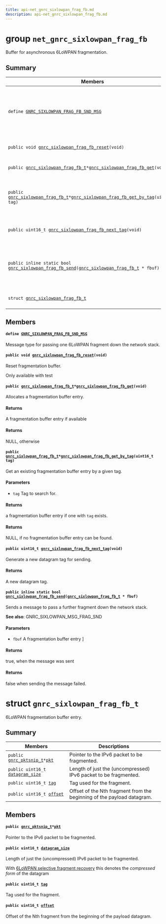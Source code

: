 ```yaml
---
title: api-net_gnrc_sixlowpan_frag_fb.md
description: api-net_gnrc_sixlowpan_frag_fb.md
---
```

# group `net_gnrc_sixlowpan_frag_fb` 

Buffer for asynchronous 6LoWPAN fragmentation.

## Summary

 Members                        | Descriptions                                
--------------------------------|---------------------------------------------
`define `[`GNRC_SIXLOWPAN_FRAG_FB_SND_MSG`](#group__net__gnrc__sixlowpan__frag__fb_1ga456710e60926a108588624e108ae2f6a)            | Message type for passing one 6LoWPAN fragment down the network stack.
`public void `[`gnrc_sixlowpan_frag_fb_reset`](#group__net__gnrc__sixlowpan__frag__fb_1ga89aef7843e4f629c7a2202aac8d82064)`(void)`            | Reset fragmentation buffer.
`public `[`gnrc_sixlowpan_frag_fb_t`](./doc/starlight-docs/src/content/docs/apidoc/api-net_gnrc_sixlowpan_frag_fb.md#structgnrc__sixlowpan__frag__fb__t)` * `[`gnrc_sixlowpan_frag_fb_get`](#group__net__gnrc__sixlowpan__frag__fb_1gabe23c4ef57db4fcee9839699afcf3035)`(void)`            | Allocates a fragmentation buffer entry.
`public `[`gnrc_sixlowpan_frag_fb_t`](./doc/starlight-docs/src/content/docs/apidoc/api-net_gnrc_sixlowpan_frag_fb.md#structgnrc__sixlowpan__frag__fb__t)` * `[`gnrc_sixlowpan_frag_fb_get_by_tag`](#group__net__gnrc__sixlowpan__frag__fb_1ga62f4eddc066a73bfdf9b8a47b776cb76)`(uint16_t tag)`            | Get an existing fragmentation buffer entry by a given tag.
`public uint16_t `[`gnrc_sixlowpan_frag_fb_next_tag`](#group__net__gnrc__sixlowpan__frag__fb_1gaaadda126d2229db3592a1db06846786a)`(void)`            | Generate a new datagram tag for sending.
`public inline static bool `[`gnrc_sixlowpan_frag_fb_send`](#group__net__gnrc__sixlowpan__frag__fb_1ga74e9d638e364c2a51f6095c415be740c)`(`[`gnrc_sixlowpan_frag_fb_t`](./doc/starlight-docs/src/content/docs/apidoc/api-net_gnrc_sixlowpan_frag_fb.md#structgnrc__sixlowpan__frag__fb__t)` * fbuf)`            | Sends a message to pass a further fragment down the network stack.
`struct `[`gnrc_sixlowpan_frag_fb_t`](#structgnrc__sixlowpan__frag__fb__t) | 6LoWPAN fragmentation buffer entry.

## Members

#### `define `[`GNRC_SIXLOWPAN_FRAG_FB_SND_MSG`](#group__net__gnrc__sixlowpan__frag__fb_1ga456710e60926a108588624e108ae2f6a) 

Message type for passing one 6LoWPAN fragment down the network stack.

#### `public void `[`gnrc_sixlowpan_frag_fb_reset`](#group__net__gnrc__sixlowpan__frag__fb_1ga89aef7843e4f629c7a2202aac8d82064)`(void)` 

Reset fragmentation buffer.

Only available with test

#### `public `[`gnrc_sixlowpan_frag_fb_t`](./doc/starlight-docs/src/content/docs/apidoc/api-net_gnrc_sixlowpan_frag_fb.md#structgnrc__sixlowpan__frag__fb__t)` * `[`gnrc_sixlowpan_frag_fb_get`](#group__net__gnrc__sixlowpan__frag__fb_1gabe23c4ef57db4fcee9839699afcf3035)`(void)` 

Allocates a fragmentation buffer entry.

#### Returns
A fragmentation buffer entry if available 

#### Returns
NULL, otherwise

#### `public `[`gnrc_sixlowpan_frag_fb_t`](./doc/starlight-docs/src/content/docs/apidoc/api-net_gnrc_sixlowpan_frag_fb.md#structgnrc__sixlowpan__frag__fb__t)` * `[`gnrc_sixlowpan_frag_fb_get_by_tag`](#group__net__gnrc__sixlowpan__frag__fb_1ga62f4eddc066a73bfdf9b8a47b776cb76)`(uint16_t tag)` 

Get an existing fragmentation buffer entry by a given tag.

#### Parameters
* `tag` Tag to search for.

#### Returns
a fragmentation buffer entry if one with `tag` exists. 

#### Returns
NULL, if no fragmentation buffer entry can be found.

#### `public uint16_t `[`gnrc_sixlowpan_frag_fb_next_tag`](#group__net__gnrc__sixlowpan__frag__fb_1gaaadda126d2229db3592a1db06846786a)`(void)` 

Generate a new datagram tag for sending.

#### Returns
A new datagram tag.

#### `public inline static bool `[`gnrc_sixlowpan_frag_fb_send`](#group__net__gnrc__sixlowpan__frag__fb_1ga74e9d638e364c2a51f6095c415be740c)`(`[`gnrc_sixlowpan_frag_fb_t`](./doc/starlight-docs/src/content/docs/apidoc/api-net_gnrc_sixlowpan_frag_fb.md#structgnrc__sixlowpan__frag__fb__t)` * fbuf)` 

Sends a message to pass a further fragment down the network stack.

**See also**: GNRC_SIXLOWPAN_MSG_FRAG_SND

#### Parameters
* `fbuf` A fragmentation buffer entry ] 

#### Returns
true, when the message was sent 

#### Returns
false when sending the message failed.

# struct `gnrc_sixlowpan_frag_fb_t` 

6LoWPAN fragmentation buffer entry.

## Summary

 Members                        | Descriptions                                
--------------------------------|---------------------------------------------
`public `[`gnrc_pktsnip_t`](./doc/starlight-docs/src/content/docs/apidoc/api-undefined.md#group__net__gnrc__pkt_1ga961e6ea05309a3d69a4d96f4a2dedb63)` * `[`pkt`](#structgnrc__sixlowpan__frag__fb__t_1a22e57218870be84de10b9b2ca1f77186) | Pointer to the IPv6 packet to be fragmented.
`public uint16_t `[`datagram_size`](#structgnrc__sixlowpan__frag__fb__t_1abb6672a07a0af37efe1f85115179536d) | Length of just the (uncompressed) IPv6 packet to be fragmented.
`public uint16_t `[`tag`](#structgnrc__sixlowpan__frag__fb__t_1aae9ef8531bd853720d824adc44988a05) | Tag used for the fragment.
`public uint16_t `[`offset`](#structgnrc__sixlowpan__frag__fb__t_1a05274e8cc9a30009275b83af5a571174) | Offset of the Nth fragment from the beginning of the payload datagram.

## Members

#### `public `[`gnrc_pktsnip_t`](./doc/starlight-docs/src/content/docs/apidoc/api-undefined.md#group__net__gnrc__pkt_1ga961e6ea05309a3d69a4d96f4a2dedb63)` * `[`pkt`](#structgnrc__sixlowpan__frag__fb__t_1a22e57218870be84de10b9b2ca1f77186) 

Pointer to the IPv6 packet to be fragmented.

#### `public uint16_t `[`datagram_size`](#structgnrc__sixlowpan__frag__fb__t_1abb6672a07a0af37efe1f85115179536d) 

Length of just the (uncompressed) IPv6 packet to be fragmented.

With [6LoWPAN selective fragment recovery](./doc/starlight-docs/src/content/docs/apidoc/api-undefined.md#group__net__gnrc__sixlowpan__frag__sfr) this denotes the *compressed form* of the datagram

#### `public uint16_t `[`tag`](#structgnrc__sixlowpan__frag__fb__t_1aae9ef8531bd853720d824adc44988a05) 

Tag used for the fragment.

#### `public uint16_t `[`offset`](#structgnrc__sixlowpan__frag__fb__t_1a05274e8cc9a30009275b83af5a571174) 

Offset of the Nth fragment from the beginning of the payload datagram.

